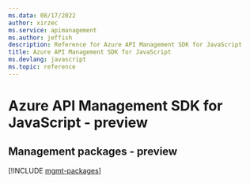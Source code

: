```yaml
---
ms.data: 08/17/2022
author: xirzec
ms.service: apimanagement
ms.author: jeffish
description: Reference for Azure API Management SDK for JavaScript
title: Azure API Management SDK for JavaScript
ms.devlang: javascript
ms.topic: reference
---
```

# Azure API Management SDK for JavaScript - preview

## Management packages - preview
[!INCLUDE [mgmt-packages](api-management-mgmt-index.md)]